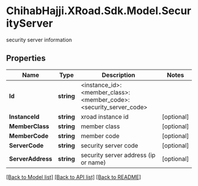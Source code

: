 # ChihabHajji.XRoad.Sdk.Model.SecurityServer
security server information

## Properties

Name | Type | Description | Notes
------------ | ------------- | ------------- | -------------
**Id** | **string** | &lt;instance_id&gt;:&lt;member_class&gt;:&lt;member_code&gt;:&lt;security_server_code&gt; | 
**InstanceId** | **string** | xroad instance id | [optional] 
**MemberClass** | **string** | member class | [optional] 
**MemberCode** | **string** | member code | [optional] 
**ServerCode** | **string** | security server code | [optional] 
**ServerAddress** | **string** | security server address (ip or name) | [optional] 

[[Back to Model list]](../README.md#documentation-for-models) [[Back to API list]](../README.md#documentation-for-api-endpoints) [[Back to README]](../README.md)

